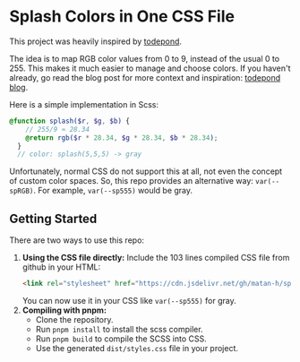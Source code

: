 # Splash Colors in One CSS File

This project was heavily inspired by [todepond](https://www.todepond.com/lab/splash/).

The idea is to map RGB color values from 0 to 9, instead of the usual 0 to 255. This makes it much easier to manage and choose colors.
If you haven't already, go read the blog post for more context and inspiration: [todepond blog](https://www.todepond.com/lab/splash/).

Here is a simple implementation in Scss:
```scss
@function splash($r, $g, $b) {
    // 255/9 ≈ 28.34
    @return rgb($r * 28.34, $g * 28.34, $b * 28.34);
  }
  // color: splash(5,5,5) -> gray
```

Unfortunately, normal CSS do not support this at all, not even the concept of custom color spaces. So, this repo provides an alternative way: `var(--spRGB)`. For example, `var(--sp555)` would be gray.

## Getting Started
There are two ways to use this repo:

1.  **Using the CSS file directly:**
    Include the 103 lines compiled CSS file from github in your HTML:
    ```html
    <link rel="stylesheet" href="https://cdn.jsdelivr.net/gh/matan-h/splash-css@master/dist/styles.css">
    ```
    You can now use it in your CSS like `var(--sp555)` for gray.
2.  **Compiling with pnpm:**
    -   Clone the repository.
    -   Run `pnpm install` to install the scss compiler.
    -   Run `pnpm build` to compile the SCSS into CSS.
    -   Use the generated `dist/styles.css` file in your project.

